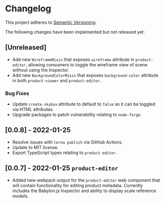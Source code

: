 # Changelog

This project adheres to [Semantic Versioning](http://semver.org/spec/v2.0.0.html).

The following changes have been implemented but not released yet:

## [Unreleased]

-   Add new `WireframeMixin` that exposes `wireframe` attribute in `product-editor`, allowing consumers to toggle the wireframe view of scene without using the Inspector.
-   Add new `BackgroundColorMixin` that exposes `background-color` attribute in both `product-viewer` and `product-editor`.

### Bug Fixes

-   Update `create-skybox` attribute to default to `false` so it can be toggled via HTML attributes.
-   Upgrade packages to patch vulnerability relating to `node-forge`.

## [0.0.8] - 2022-01-25

-   Resolve issues with `lerna publish` via GitHub Actions.
-   Update to MIT license.
-   Export TypeScript types relating to `product-editor`.

## [0.0.7] - 2022-01-25 `product-editor`

-   Added new webpack output for the `product-editor` web component that will contain functionality for editing product metadata. Currently includes the Babylon.js Inspector and ability to display scale reference models.
